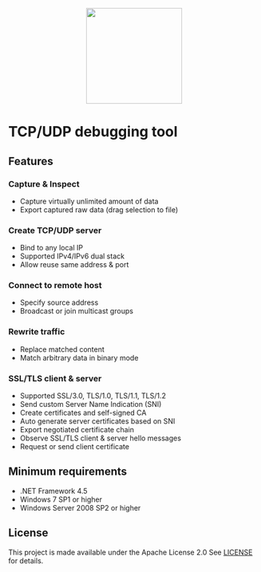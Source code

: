<p align="center">
  <img src="https://raw.githubusercontent.com/jlucansky/Swiddler/master/Images/logo.png" height="192">
</p>

# TCP/UDP debugging tool

## Features
### Capture & Inspect
- Capture virtually unlimited amount of data
- Export captured raw data (drag selection to file)

### Create TCP/UDP server
- Bind to any local IP
- Supported IPv4/IPv6 dual stack
- Allow reuse same address & port

### Connect to remote host
- Specify source address
- Broadcast or join multicast groups

### Rewrite traffic
- Replace matched content
- Match arbitrary data in binary mode

### SSL/TLS client & server
- Supported SSL/3.0, TLS/1.0, TLS/1.1, TLS/1.2
- Send custom Server Name Indication (SNI)
- Create certificates and self-signed CA
- Auto generate server certificates based on SNI
- Export negotiated certificate chain
- Observe SSL/TLS client & server hello messages
- Request or send client certificate


## Minimum requirements
- .NET Framework 4.5
- Windows 7 SP1 or higher
- Windows Server 2008 SP2 or higher

## License
This project is made available under the Apache License 2.0
See [LICENSE](LICENSE) for details.

